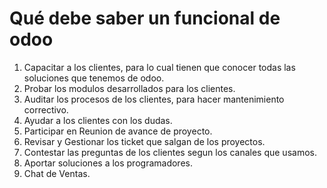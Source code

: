 # Qué debe saber un funcional de odoo
1. Capacitar a los clientes, para lo cual tienen que conocer todas las soluciones que tenemos de odoo.
2. Probar los modulos desarrollados para los clientes.
4. Auditar los procesos de los clientes, para hacer mantenimiento correctivo.
5. Ayudar a los clientes con los dudas.
6. Participar en Reunion de avance de proyecto.
7. Revisar y Gestionar los ticket que salgan de los proyectos.
8. Contestar las preguntas de los clientes segun los canales que usamos.
9. Aportar soluciones a los programadores.
10. Chat de Ventas.
